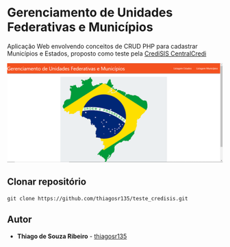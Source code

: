  # Gerenciamento de Unidades Federativas e Municípios

Aplicação Web envolvendo conceitos de CRUD PHP para cadastrar Municípios e Estados, proposto como teste pela [CrediSIS CentralCredi](https://credisis.com.br/central-credi)

![](print.png)

## Clonar repositório

`` git clone https://github.com/thiagosr135/teste_credisis.git ``

## Autor
* **Thiago de Souza Ribeiro** - [thiagosr135](https://github.com/thiagosr135)

